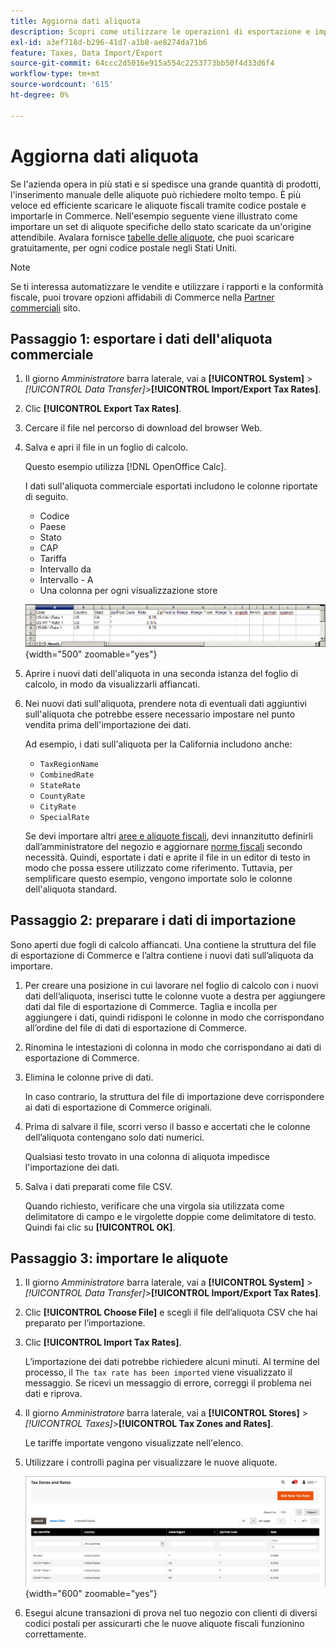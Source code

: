 ```yaml
---
title: Aggiorna dati aliquota
description: Scopri come utilizzare le operazioni di esportazione e importazione per aggiornare le aliquote fiscali per il tuo store.
exl-id: a3ef718d-b296-41d7-a1b8-ae8274da71b6
feature: Taxes, Data Import/Export
source-git-commit: 64ccc2d5016e915a554c2253773bb50f4d33d6f4
workflow-type: tm+mt
source-wordcount: '615'
ht-degree: 0%

---
```


# Aggiorna dati aliquota

Se l&#39;azienda opera in più stati e si spedisce una grande quantità di prodotti, l&#39;inserimento manuale delle aliquote può richiedere molto tempo. È più veloce ed efficiente scaricare le aliquote fiscali tramite codice postale e importarle in Commerce. Nell&#39;esempio seguente viene illustrato come importare un set di aliquote specifiche dello stato scaricate da un&#39;origine attendibile. Avalara fornisce [tabelle delle aliquote](https://www.avalara.com/taxrates/en/download-tax-tables.html), che puoi scaricare gratuitamente, per ogni codice postale negli Stati Uniti.

>[!NOTE]
>
>Se ti interessa automatizzare le vendite e utilizzare i rapporti e la conformità fiscale, puoi trovare opzioni affidabili di Commerce nella [Partner commerciali](https://solutionpartners.adobe.com/s/directory/?solution=commerce) sito.

## Passaggio 1: esportare i dati dell&#39;aliquota commerciale

1. Il giorno _Amministratore_ barra laterale, vai a **[!UICONTROL System]** > _[!UICONTROL Data Transfer]_>**[!UICONTROL Import/Export Tax Rates]**.

1. Clic **[!UICONTROL Export Tax Rates]**.

1. Cercare il file nel percorso di download del browser Web.

1. Salva e apri il file in un foglio di calcolo.

   Questo esempio utilizza [!DNL OpenOffice Calc].

   I dati sull&#39;aliquota commerciale esportati includono le colonne riportate di seguito.
   - Codice
   - Paese
   - Stato
   - CAP
   - Tariffa
   - Intervallo da
   - Intervallo - A
   - Una colonna per ogni visualizzazione store

   ![Dati esportati - aliquote fiscali](./assets/data-exported-tax-rates.png){width="500" zoomable="yes"}

1. Aprire i nuovi dati dell&#39;aliquota in una seconda istanza del foglio di calcolo, in modo da visualizzarli affiancati.

1. Nei nuovi dati sull&#39;aliquota, prendere nota di eventuali dati aggiuntivi sull&#39;aliquota che potrebbe essere necessario impostare nel punto vendita prima dell&#39;importazione dei dati.

   Ad esempio, i dati sull&#39;aliquota per la California includono anche:

   - `TaxRegionName`
   - `CombinedRate`
   - `StateRate`
   - `CountyRate`
   - `CityRate`
   - `SpecialRate`

   Se devi importare altri [aree e aliquote fiscali](../stores-purchase/tax-zones-rates.md), devi innanzitutto definirli dall’amministratore del negozio e aggiornare [norme fiscali](../stores-purchase/tax-rules.md) secondo necessità. Quindi, esportate i dati e aprite il file in un editor di testo in modo che possa essere utilizzato come riferimento. Tuttavia, per semplificare questo esempio, vengono importate solo le colonne dell&#39;aliquota standard.

## Passaggio 2: preparare i dati di importazione

Sono aperti due fogli di calcolo affiancati. Una contiene la struttura del file di esportazione di Commerce e l’altra contiene i nuovi dati sull’aliquota da importare.

1. Per creare una posizione in cui lavorare nel foglio di calcolo con i nuovi dati dell’aliquota, inserisci tutte le colonne vuote a destra per aggiungere dati dal file di esportazione di Commerce. Taglia e incolla per aggiungere i dati, quindi ridisponi le colonne in modo che corrispondano all’ordine del file di dati di esportazione di Commerce.

1. Rinomina le intestazioni di colonna in modo che corrispondano ai dati di esportazione di Commerce.

1. Elimina le colonne prive di dati.

   In caso contrario, la struttura del file di importazione deve corrispondere ai dati di esportazione di Commerce originali.

1. Prima di salvare il file, scorri verso il basso e accertati che le colonne dell’aliquota contengano solo dati numerici.

   Qualsiasi testo trovato in una colonna di aliquota impedisce l&#39;importazione dei dati.

1. Salva i dati preparati come file CSV.

   Quando richiesto, verificare che una virgola sia utilizzata come delimitatore di campo e le virgolette doppie come delimitatore di testo. Quindi fai clic su **[!UICONTROL OK]**.

## Passaggio 3: importare le aliquote

1. Il giorno _Amministratore_ barra laterale, vai a **[!UICONTROL System]** > _[!UICONTROL Data Transfer]_>**[!UICONTROL Import/Export Tax Rates]**.

1. Clic **[!UICONTROL Choose File]** e scegli il file dell’aliquota CSV che hai preparato per l’importazione.

1. Clic **[!UICONTROL Import Tax Rates]**.

   L’importazione dei dati potrebbe richiedere alcuni minuti. Al termine del processo, il `The tax rate has been imported` viene visualizzato il messaggio. Se ricevi un messaggio di errore, correggi il problema nei dati e riprova.

1. Il giorno _Amministratore_ barra laterale, vai a **[!UICONTROL Stores]** > _[!UICONTROL Taxes]_>**[!UICONTROL Tax Zones and Rates]**.

   Le tariffe importate vengono visualizzate nell&#39;elenco.

1. Utilizzare i controlli pagina per visualizzare le nuove aliquote.

   ![Aliquote fiscali all’importazione dei dati](../stores-purchase/assets/tax-zones-rates.png){width="600" zoomable="yes"}

1. Esegui alcune transazioni di prova nel tuo negozio con clienti di diversi codici postali per assicurarti che le nuove aliquote fiscali funzionino correttamente.
